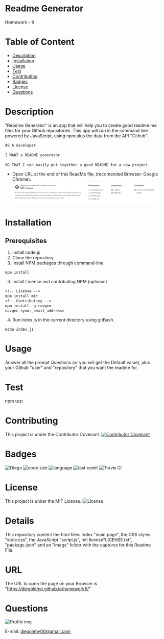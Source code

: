# Readme Generator
Homework - 9

# Table of Content

* [Description](#description)
* [Installation](#installation)
* [Usage](#usage)
* [Test](#test)
* [Contributing](#contributing)
* [Badges](#badges)
* [License](#license)
* [Questions](#questions)

# Description
"Readme Generator" is an app that will help you to create good readme me files for your Github repositories. This app will run in the command line powered by JavaScript, using npm plus the data from the API "Github".
```
AS A developer

I WANT a README generator

SO THAT I can easily put together a good README for a new project
```
- Open URL at the end of this ReadMe file, (recomended Browser: Google Chrome).
![Main Page](images/1.png)


# Installation
## Prerequisites
  1. install node.js  
  2. Clone the repository 
  3. Install NPM packages through command-line
 ```
 npm install 
 ```  
  3. Install License and contributing NPM (optional)
 ```
 <!-- License -->
 npm install mit
 <!-- Contributing -->
 npm install -g covgen
 covgen <your_email_address> 
 ```    
  4. Run index.js in the current directory using gitBash.
 ```
 node index.js
 ```


# Usage
Answer all the prompt Questions (or you will get the Default value), plus your Github "user" and "repository" that you want the readme for. 

# Test
npm test

# Contributing
This project is under the Contributor Covenant. [![Contributor Covenant](https://img.shields.io/badge/Contributor%20Covenant-v2.0%20adopted-ff69b4.svg)](code_of_conduct.md)

# Badges
![Diego](https://img.shields.io/badge/version-v1.0.0-purple)
![code size](https://img.shields.io/github/languages/code-size/diegolehyt/homework9) ![language](https://img.shields.io/github/languages/top/diegolehyt/homework9) ![last comit](https://img.shields.io/github/last-commit/diegolehyt/homework9) ![Travis CI](https://travis-ci.com/diegolehyt/homework9.svg?branch=master)
          
# License
This project is under the MIT License. ![License](https://img.shields.io/github/license/diegolehyt/homework9)

# Details

This repository content the html files: index "main page", the CSS styles "style.css", the JavaScript "script.js", mit license"LICENSE.txt", "package.json" and an "image" folder with the captures for this Readme File.


# URL 

The URL to open the page on your Browser is "https://diegolehyt.github.io/homework9/"

# Questions 

![Profile img](https://avatars1.githubusercontent.com/u/59458188?v=4)

E-mail: diegolehy00@gmail.com

